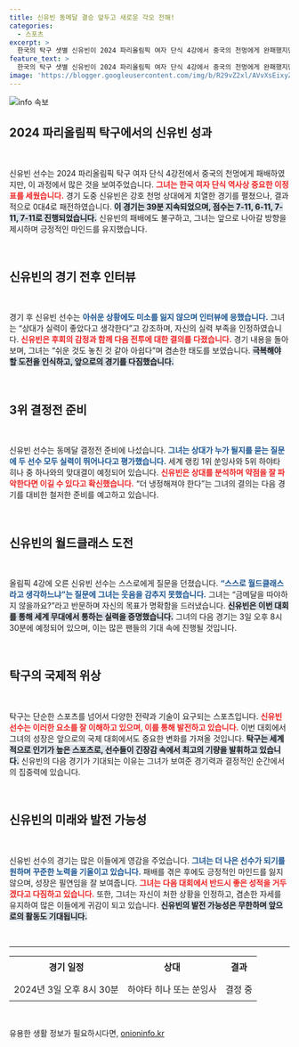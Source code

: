 ```yaml
---
title: 신유빈 동메달 결승 앞두고 새로운 각오 전해!
categories:
  - 스포츠
excerpt: >
  한국의 탁구 샛별 신유빈이 2024 파리올림픽 여자 단식 4강에서 중국의 천멍에게 완패했지만, 동메달 결정전을 앞두고 재도전에 대한 의지를 불태웠다. 금메달을 따야하지 않을까요?라는 당찬 말로 다시 일어설 준비를 다짐했다.
feature_text: >
  한국의 탁구 샛별 신유빈이 2024 파리올림픽 여자 단식 4강에서 중국의 천멍에게 완패했지만, 동메달 결정전을 앞두고 재도전에 대한 의지를 불태웠다. 금메달을 따야하지 않을까요?라는 당찬 말로 다시 일어설 준비를 다짐했다.
image: 'https://blogger.googleusercontent.com/img/b/R29vZ2xl/AVvXsEixyZcFfHzMRdzZMjFBmAUKJYCLCGyLL1o632UiGVXcaFdKo_bkvkuCioo0uUKlGfBVcT3P84aROyZIXSBEx3Aw5nCQ3pTgDom1WDC4m8eifvWiAmWEEVb4x6G_l8C0QH225ldMjyaFvpxGEBGNO37VmDTDMHGhJPq73UglMfDca1-0aw/s1600/blogspot.png'
---
```


<p><img src="https://blogger.googleusercontent.com/img/b/R29vZ2xl/AVvXsEixyZcFfHzMRdzZMjFBmAUKJYCLCGyLL1o632UiGVXcaFdKo_bkvkuCioo0uUKlGfBVcT3P84aROyZIXSBEx3Aw5nCQ3pTgDom1WDC4m8eifvWiAmWEEVb4x6G_l8C0QH225ldMjyaFvpxGEBGNO37VmDTDMHGhJPq73UglMfDca1-0aw/s1600/blogspot.png" alt="info 속보" /></p>

<h2 data-ke-size="size26">2024 파리올림픽 탁구에서의 신유빈 성과</h2>

<p data-ke-size="size16">&nbsp;</p>

<p>신유빈 선수는 2024 파리올림픽 탁구 여자 단식 4강전에서 중국의 천멍에게 패배하였지만, 이 과정에서 많은 것을 보여주었습니다. <b><span style="color: #ee2323;">그녀는 한국 여자 단식 역사상 중요한 이정표를 세웠습니다.</span></b> 경기 도중 신유빈은 강호 천멍 상대에게 치열한 경기를 펼쳤으나, 결과적으로 0대4로 패전하였습니다. <b><span style="background-color: #21538527;">이 경기는 39분 지속되었으며, 점수는 7-11, 6-11, 7-11, 7-11로 진행되었습니다.</span></b> 신유빈의 패배에도 불구하고, 그녀는 앞으로 나아갈 방향을 제시하며 긍정적인 마인드를 유지했습니다. </p>

<p data-ke-size="size16">&nbsp;</p>

<h2 data-ke-size="size26">신유빈의 경기 전후 인터뷰</h2>

<p data-ke-size="size16">&nbsp;</p>

<p>경기 후 신유빈 선수는 <b><span style="color: #1a5490;">아쉬운 상황에도 미소를 잃지 않으며 인터뷰에 응했습니다.</span></b> 그녀는 “상대가 실력이 좋았다고 생각한다”고 강조하며, 자신의 실력 부족을 인정하였습니다. <b><span style="color: #ee2323;">신유빈은 후회의 감정과 함께 다음 전투에 대한 결의를 다졌습니다.</span></b> 경기 내용을 돌아보며, 그녀는 “쉬운 것도 놓친 것 같아 아쉽다”며 겸손한 태도를 보였습니다. <b><span style="background-color: #21538527;">극복해야 할 도전을 인식하고, 앞으로의 경기를 다짐했습니다.</span></b> </p>

<p data-ke-size="size16">&nbsp;</p>

<h2 data-ke-size="size26">3위 결정전 준비</h2>

<p data-ke-size="size16">&nbsp;</p>

<p>신유빈 선수는 동메달 결정전 준비에 나섰습니다. <b><span style="color: #1a5490;">그녀는 상대가 누가 될지를 묻는 질문에 두 선수 모두 실력이 뛰어나다고 평가했습니다.</span></b> 세계 랭킹 1위 쑨잉사와 5위 하야타 히나 중 하나와의 맞대결이 예정되어 있습니다. <b><span style="color: #ee2323;">신유빈은 상대를 분석하며 약점을 잘 파악한다면 이길 수 있다고 확신했습니다.</span></b> “더 냉정해져야 한다”는 그녀의 결의는 다음 경기를 대비한 철저한 준비를 예고하고 있습니다. </p>

<p data-ke-size="size16">&nbsp;</p>

<h2 data-ke-size="size26">신유빈의 월드클래스 도전</h2>

<p data-ke-size="size16">&nbsp;</p>

<p>올림픽 4강에 오른 신유빈 선수는 스스로에게 질문을 던졌습니다. <b><span style="color: #1a5490;">“스스로 월드클래스라고 생각하느냐”는 질문에 그녀는 웃음을 감추지 못했습니다.</span></b> 그녀는 “금메달을 따야하지 않을까요?”라고 반문하며 자신의 목표가 명확함을 드러냈습니다. <b><span style="background-color: #21538527;">신유빈은 이번 대회를 통해 세계 무대에서 통하는 실력을 증명했습니다.</span></b> 그녀의 다음 경기는 3일 오후 8시 30분에 예정되어 있으며, 이는 많은 팬들의 기대 속에 진행될 것입니다. </p>

<p data-ke-size="size16">&nbsp;</p>

<h2 data-ke-size="size26">탁구의 국제적 위상</h2>

<p data-ke-size="size16">&nbsp;</p>

<p>탁구는 단순한 스포츠를 넘어서 다양한 전략과 기술이 요구되는 스포츠입니다. <b><span style="color: #ee2323;">신유빈 선수는 이러한 요소를 잘 이해하고 있으며, 이를 통해 발전하고 있습니다.</span></b> 이번 대회에서 그녀의 성장은 앞으로의 국제 대회에서도 중요한 변화를 가져올 것입니다. <b><span style="background-color: #21538527;">탁구는 세계적으로 인기가 높은 스포츠로, 선수들이 긴장감 속에서 최고의 기량을 발휘하고 있습니다.</span></b> 신유빈의 다음 경기가 기대되는 이유는 그녀가 보여준 경기력과 결정적인 순간에서의 집중력에 있습니다. </p>

<p data-ke-size="size16">&nbsp;</p>

<h2 data-ke-size="size26">신유빈의 미래와 발전 가능성</h2>

<p data-ke-size="size16">&nbsp;</p>

<p>신유빈 선수의 경기는 많은 이들에게 영감을 주었습니다. <b><span style="color: #1a5490;">그녀는 더 나은 선수가 되기를 원하며 꾸준한 노력을 기울이고 있습니다.</span></b> 패배를 겪은 후에도 긍정적인 마인드를 잃지 않으며, 성장은 필연임을 잘 보여줍니다. <b><span style="color: #ee2323;">그녀는 다음 대회에서 반드시 좋은 성적을 거두겠다고 다짐하고 있습니다.</span></b> 또한, 그녀는 자신이 처한 상황을 인정하고, 겸손한 자세를 유지하여 많은 이들에게 귀감이 되고 있습니다. <b><span style="background-color: #21538527;">신유빈의 발전 가능성은 무한하며 앞으로의 활동도 기대됩니다.</span></b></p>

<p data-ke-size="size16">&nbsp;</p>

<hr />

<table style="width: 100%; border-collapse: collapse;">
    <tr>
        <td style="text-align: center; height: 40px;"><b>경기 일정</b></td>
        <td style="text-align: center; height: 40px;"><b>상대</b></td>
        <td style="text-align: center; height: 40px;"><b>결과</b></td>
    </tr>
    <tr>
        <td style="text-align: center; height: 40px;">2024년 3일 오후 8시 30분</td>
        <td style="text-align: center; height: 40px;">하야타 히나 또는 쑨잉사</td>
        <td style="text-align: center; height: 40px;">결정 중</td>
    </tr>
</table>

<p data-ke-size="size16">&nbsp;</p>
유용한 생활 정보가 필요하시다면, <a href="https://onioninfo.kr" rel="dofollow">onioninfo.kr</a>


